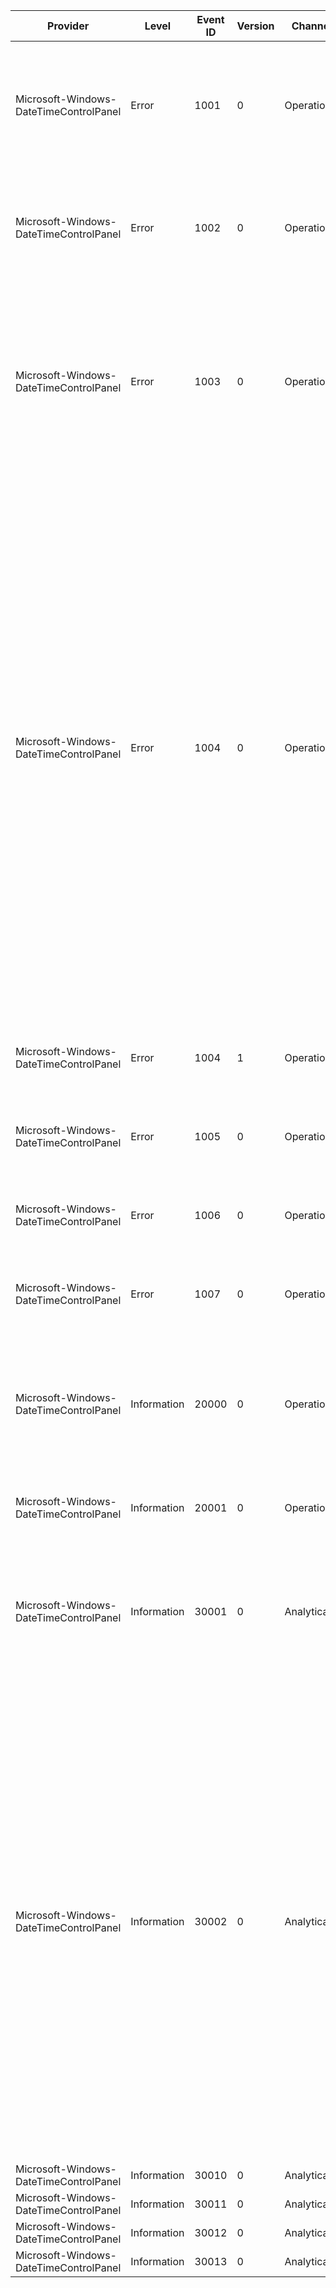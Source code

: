 Provider                                |  Level        |  Event ID  |  Version  |  Channel      |  Task                                                    |  Opcode                                     |  Keyword  |  Message
----------------------------------------|---------------|------------|-----------|---------------|----------------------------------------------------------|---------------------------------------------|-----------|-------------------------------------------------------------------------------------------------------------------------------------------------------------------------------------------------------------------------------------------------------------------------------------------------------------------------------------------------------------------------------------------------------------------------------------------------------------------------------------------------------------------------------------------------------------------------------------------------------------------------------------------------------------------------------------------------------------------------------------------------------------------------------------------------------------------------------------------------------------------------------------------------------------------------------------------------------------------------------------
Microsoft-Windows-DateTimeControlPanel  |  Error        |  1001      |  0        |  Operational  |  Date/Time Control Panel Applet time zone functionality  |  Date/Time Control Panel Applet operations  |           |  Time zone operation failed because the required time zone names are missing or corrupt. To correct this error; you will need to update the '{TimeZoneKey}' to have correct values in one of the following subkeys: '{TimeZoneDisplay}' or '{TimeZoneMUIDisplay}'.
Microsoft-Windows-DateTimeControlPanel  |  Error        |  1002      |  0        |  Operational  |  Date/Time Control Panel Applet time zone functionality  |  Date/Time Control Panel Applet operations  |           |  Time zone operation failed because the required time zone data is missing or corrupt. To correct this error; you will need to update the values of the '{TimeZoneKey}' to have a correct value in the '{SubKey}' subkey.
Microsoft-Windows-DateTimeControlPanel  |  Error        |  1003      |  0        |  Operational  |  Date/Time Control Panel Applet time zone functionality  |  Date/Time Control Panel Applet operations  |           |  The attempt to set the system time failed with the following parameters: wYear: {wYear}; wMonth: {wMonth}; wDayOfWeek: {wDayOfWeek}; wDay: {wDay}; wHour: {wHour}; wMinute: {wMinute}; wSecond: {wSecond}; wMilliseconds: {wMilliseconds}. SetLocalTime () returned an error. Error code is {ErrorCode}. Error message is: '{wYear}0'.
Microsoft-Windows-DateTimeControlPanel  |  Error        |  1004      |  0        |  Operational  |  Date/Time Control Panel Applet time zone functionality  |  Date/Time Control Panel Applet operations  |           |  The attempt to set the time zone with the following parameters failed. Bias: {Bias} minute(s); Standard name: '{StandardName}'; StandardDate.wYear: {SystemDate.wYear}; StandardDate.wMonth: {SystemDate.wMonth}; StandardDate.wDayOfWeek: {SystemDate.wDayOfWeek}; StandardDate.wDay: {SystemDate.wDay}; StandardDate.wHour: {SystemDate.wHour}; StandardDate.wMinute: {SystemDate.wMinute}; StandardDate.wSecond: {SystemDate.wSecond}; StandardDate.wMilliseconds: {Bias}0; Standard bias: {Bias}1 minute(s); Daylight saving name: '{Bias}2'; DaylightDate.wYear: {Bias}3; DaylightDate.wMonth: {Bias}4; DaylightDate.wDayOfWeek: {Bias}5; DaylightDate.wDay: {Bias}6; DaylightDate.wHour: {Bias}7; DaylightDate.wMinute: {Bias}8; DaylightDate.wSecond: {Bias}9; DaylightDate.wMilliseconds: {StandardName}0; Daylight saving bias: {StandardName}1 minute(s). SetTimeZoneInformation() returned an error. Error code is {StandardName}2. Error message is: '{StandardName}3'.
Microsoft-Windows-DateTimeControlPanel  |  Error        |  1004      |  1        |  Operational  |  Date/Time Control Panel Applet time zone functionality  |  Date/Time Control Panel Applet operations  |           |  The attempt to set the system time zone to '{Time Zone}' returned an error. Error code is {ErrorCode}. Error message is: '{ErrorMessage}'.
Microsoft-Windows-DateTimeControlPanel  |  Error        |  1005      |  0        |  Operational  |  Date/Time Control Panel Applet time zone functionality  |  Date/Time Control Panel Applet operations  |           |  The attempt to set the system time zone to '{Time Zone}' returned an error. Error code is {ErrorCode}. The time zone has been made obsolete.
Microsoft-Windows-DateTimeControlPanel  |  Error        |  1006      |  0        |  Operational  |  Date/Time Control Panel Applet time zone functionality  |  Date/Time Control Panel Applet operations  |           |  The attempt to set the system time zone to '{Time Zone}' returned an error. Error code is {ErrorCode}. The time zone is unrecognised.
Microsoft-Windows-DateTimeControlPanel  |  Error        |  1007      |  0        |  Operational  |  Date/Time Control Panel Applet time zone functionality  |  Date/Time Control Panel Applet operations  |           |  The attempt to set the system time zone to '{Time Zone}' returned an error. Error code is {ErrorCode}. The time zone data is unreadable.
Microsoft-Windows-DateTimeControlPanel  |  Information  |  20000     |  0        |  Operational  |  Date/Time Control Panel Applet time zone functionality  |  Date/Time Control Panel Applet operations  |           |  The system time was set successfully with the following parameters: wYear: {wYear}; wMonth: {wMonth}; wDayOfWeek: {wDayOfWeek}; wDay: {wDay}; wHour: {wHour}; wMinute: {wMinute}; wSecond: {wSecond}; wMilliseconds: {wMilliseconds}.
Microsoft-Windows-DateTimeControlPanel  |  Information  |  20001     |  0        |  Operational  |  Date/Time Control Panel Applet time zone functionality  |  Date/Time Control Panel Applet operations  |           |  The system time zone was successfully set to '{Time Zone}'.
Microsoft-Windows-DateTimeControlPanel  |  Information  |  30001     |  0        |  Analytical   |  Date/Time Control Panel Applet time zone functionality  |  Date/Time Control Panel Applet operations  |           |  The system time was set successfully with the following parameters: wYear: {wYear}; wMonth: {wMonth}; wDayOfWeek: {wDayOfWeek}; wDay: {wDay}; wHour: {wHour}; wMinute: {wMinute}; wSecond: {wSecond}; wMilliseconds: {wMilliseconds}.
Microsoft-Windows-DateTimeControlPanel  |  Information  |  30002     |  0        |  Analytical   |  Date/Time Control Panel Applet time zone functionality  |  Date/Time Control Panel Applet operations  |           |  The time zone was set successfully with the following parameters. Bias: {Bias} minute(s); Standard name: '{StandardName}'; StandardDate.wYear: {SystemDate.wYear}; StandardDate.wMonth: {SystemDate.wMonth}; StandardDate.wDayOfWeek: {SystemDate.wDayOfWeek}; StandardDate.wDay: {SystemDate.wDay}; StandardDate.wHour: {SystemDate.wHour}; StandardDate.wMinute: {SystemDate.wMinute}; StandardDate.wSecond: {SystemDate.wSecond}; StandardDate.wMilliseconds: {Bias}0; Standard bias: {Bias}1 minute(s); Daylight saving name: '{Bias}2'; DaylightDate.wYear: {Bias}3; DaylightDate.wMonth: {Bias}4; DaylightDate.wDayOfWeek: {Bias}5; DaylightDate.wDay: {Bias}6; DaylightDate.wHour: {Bias}7; DaylightDate.wMinute: {Bias}8; DaylightDate.wSecond: {Bias}9; DaylightDate.wMilliseconds: {StandardName}0; Daylight saving bias: {StandardName}1 minute(s).
Microsoft-Windows-DateTimeControlPanel  |  Information  |  30010     |  0        |  Analytical   |  PerfTrack_DisplayClockFlyout                            |  Start                                      |           |
Microsoft-Windows-DateTimeControlPanel  |  Information  |  30011     |  0        |  Analytical   |  PerfTrack_DisplayClockFlyout                            |  Stop                                       |           |
Microsoft-Windows-DateTimeControlPanel  |  Information  |  30012     |  0        |  Analytical   |  PerfTrack_DisplayClockTooltip                           |  Start                                      |           |
Microsoft-Windows-DateTimeControlPanel  |  Information  |  30013     |  0        |  Analytical   |  PerfTrack_DisplayClockTooltip                           |  Stop                                       |           |